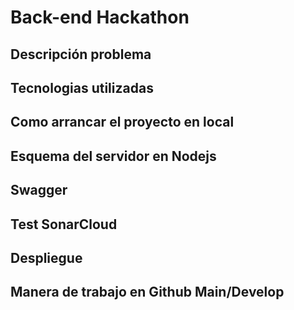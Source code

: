 # Back-end Hackathon

## Descripción problema

## Tecnologias utilizadas

## Como arrancar el proyecto en local

## Esquema del servidor en Nodejs

## Swagger
## Test SonarCloud
## Despliegue
## Manera de trabajo en Github Main/Develop

